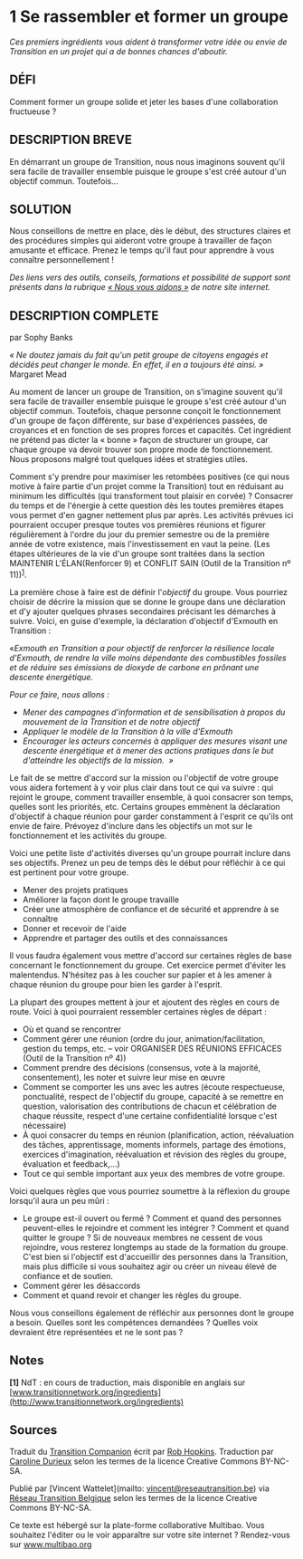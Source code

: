 # 1 Se rassembler et former un groupe
*Ces premiers ingrédients vous aident à transformer votre idée ou envie de Transition en un projet qui a de bonnes chances d'aboutir.* 

## DÉFI	
Comment former un groupe solide et jeter les bases d'une collaboration fructueuse ?

## DESCRIPTION BREVE
En démarrant un groupe de Transition, nous nous imaginons souvent qu'il sera facile de travailler ensemble puisque le groupe s'est créé autour d'un objectif commun. Toutefois... 

## SOLUTION
Nous conseillons de mettre en place, dès le début, des structures claires et des procédures simples qui aideront votre groupe à travailler de façon amusante et efficace. Prenez le temps qu'il faut pour apprendre à vous connaître personnellement !

*Des liens vers des outils, conseils, formations et possibilité de support sont présents dans la rubrique [« Nous vous aidons »](http://www.reseautransition.be/support/) de notre site internet.* 

## DESCRIPTION COMPLETE 
par Sophy Banks 

*« Ne doutez jamais du fait qu'un petit groupe de citoyens engagés et décidés peut changer le monde. En effet, il en a toujours été ainsi. »* Margaret Mead

Au moment de lancer un groupe de Transition, on s'imagine souvent qu'il sera facile de travailler ensemble puisque le groupe s'est créé autour d'un objectif commun. Toutefois, chaque personne conçoit le fonctionnement d'un groupe de façon différente, sur base d'expériences passées, de croyances et en fonction de ses propres forces et capacités. Cet ingrédient ne prétend pas dicter la « bonne » façon de structurer un groupe, car chaque groupe va devoir trouver son propre mode de fonctionnement. Nous proposons malgré tout quelques idées et stratégies utiles.

Comment s'y prendre pour maximiser les retombées positives (ce qui nous motive à faire partie d'un projet comme la Transition) tout en réduisant au minimum les difficultés (qui transforment tout plaisir en corvée) ? Consacrer du temps et de l'énergie à cette question dès les toutes premières étapes vous permet d'en gagner nettement plus par après. Les activités prévues ici pourraient occuper presque toutes vos premières réunions et figurer régulièrement à l'ordre du jour du premier semestre ou de la première année de votre existence, mais l'investissement en vaut la peine.  (Les étapes ultérieures de la vie d'un groupe sont traitées dans la section MAINTENIR L'ÉLAN(Renforcer 9) et CONFLIT SAIN (Outil de la Transition nº 11))<sup>[1](#note)</sup>.

La première chose à faire est de définir l'*objectif* du groupe. Vous pourriez choisir de décrire la mission que se donne le groupe dans une déclaration et d'y ajouter quelques phrases secondaires précisant les démarches à suivre. Voici, en guise d'exemple, la déclaration d'objectif d'Exmouth en Transition :

«*Exmouth en Transition a pour objectif de renforcer la résilience locale d'Exmouth, de rendre la ville moins dépendante des combustibles fossiles et de réduire ses émissions de dioxyde de carbone en prônant une descente énergétique.* 

*Pour ce faire, nous allons :*
- *Mener des campagnes d'information et de sensibilisation à propos du mouvement de la Transition et de notre objectif*
- *Appliquer le modèle de la Transition à la ville d'Exmouth*
- *Encourager les acteurs concernés à appliquer des mesures visant une descente énergétique et à mener des actions pratiques dans le but d'atteindre les objectifs de la mission.  »*

Le fait de se mettre d'accord sur la mission ou l'objectif de votre groupe vous aidera fortement à y voir plus clair dans tout ce qui va suivre : qui rejoint le groupe, comment travailler ensemble, à quoi consacrer son temps, quelles sont les priorités, etc. Certains groupes emmènent la déclaration d'objectif à chaque réunion pour garder constamment à l'esprit ce qu'ils ont envie de faire. Prévoyez d'inclure dans les objectifs un mot sur le fonctionnement et les activités du groupe. 

Voici une petite liste d'activités diverses qu'un groupe pourrait inclure dans ses objectifs. Prenez un peu de temps dès le début pour réfléchir à ce qui est pertinent pour votre groupe.

- Mener des projets pratiques
- Améliorer la façon dont le groupe travaille
- Créer une atmosphère de confiance et de sécurité et apprendre à se connaître
- Donner et recevoir de l'aide
- Apprendre et partager des outils et des connaissances

Il vous faudra également vous mettre d'accord sur certaines règles de base concernant le fonctionnement du groupe. Cet exercice permet d'éviter les malentendus. N'hésitez pas à les coucher sur papier et à les amener à chaque réunion du groupe pour bien les garder à l'esprit. 

La plupart des groupes mettent à jour et ajoutent des règles en cours de route. Voici à quoi pourraient ressembler certaines règles de départ :

- Où et quand se rencontrer
- Comment gérer une réunion (ordre du jour, animation/facilitation, gestion du temps, etc. – voir ORGANISER DES RÉUNIONS EFFICACES (Outil de la Transition nº 4))
- Comment prendre des décisions (consensus, vote à la majorité, consentement), les noter et suivre leur mise en œuvre
- Comment se comporter les uns avec les autres (écoute respectueuse, ponctualité, respect de l'objectif du groupe, capacité à se remettre en question, valorisation des contributions de chacun et célébration de chaque réussite, respect d'une certaine confidentialité lorsque c'est nécessaire)
- À quoi consacrer du temps en réunion (planification, action, réévaluation des tâches, apprentissage, moments informels, partage des émotions, exercices d'imagination, réévaluation et révision des règles du groupe, évaluation et feedback,...)
- Tout ce qui semble important aux yeux des membres de votre groupe.

Voici quelques règles que vous pourriez soumettre à la réflexion du groupe lorsqu'il aura un peu mûri :

- Le groupe est-il ouvert ou fermé ? Comment et quand des personnes peuvent-elles le rejoindre et comment les intégrer ? Comment et quand quitter le groupe ? Si de nouveaux membres ne cessent de vous rejoindre, vous resterez longtemps au stade de la formation du groupe. C'est bien si l'objectif est d'accueillir des personnes dans la Transition, mais plus difficile si vous souhaitez agir ou créer un niveau élevé de confiance et de soutien. 
- Comment gérer les désaccords
- Comment et quand revoir et changer les règles du groupe.

Nous vous conseillons également de réfléchir aux personnes dont le groupe a besoin. Quelles sont les compétences demandées ? Quelles voix devraient être représentées et ne le sont pas ?

<a id="note"> </a>
## Notes

**[1]** NdT : en cours de traduction, mais disponible en anglais sur [www.transitionnetwork.org/ingredients](http://www.transitionnetwork.org/ingredients)

## Sources
Traduit du [Transition Companion](https://www.transitionnetwork.org/transition-companion) écrit par [Rob Hopkins](https://www.transitionnetwork.org/about/people/staff-and-key-contributors). Traduction par [Caroline Durieux](http://www.reseautransition.be/articles/author/caroline-durieux/) selon les termes de la licence Creative Commons BY-NC-SA.

Publié par [Vincent Wattelet](mailto: vincent@reseautransition.be) via [Réseau Transition Belgique](http://www.reseautransition.be/) selon les termes de la licence Creative Commons BY-NC-SA.

Ce texte est hébergé sur la plate-forme collaborative Multibao. Vous souhaitez l'éditer ou le voir apparaître sur votre site internet ? Rendez-vous sur www.multibao.org 

